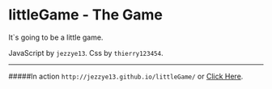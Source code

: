 littleGame - The Game
==========

It`s going to be a little game.

JavaScript by `jezzye13`.
Css by `thierry123454`.

___

#####In action `http://jezzye13.github.io/littleGame/` or [Click Here](http://jezzye13.github.io/littleGame/).
